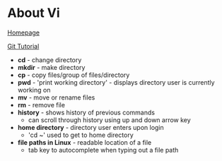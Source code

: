 # About Vi

[Homepage](/README.md)

[Git Tutorial](/section3.md)

* **cd** - change directory
* **mkdir** - make directory
* **cp** - copy files/group of files/directory
* **pwd** - 'print working directory' - displays directory user is currently working on
* **mv** - move or rename files
* **rm** - remove file
* **history** - shows history of previous commands
   * can scroll through history using up and down arrow key
* **home directory** - directory user enters upon login
   * 'cd ~' used to get to home directory
* **file paths in Linux** - readable location of a file
   * tab key to autocomplete when typing out a file path
